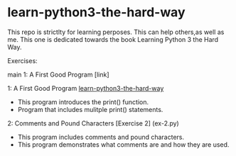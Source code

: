 # learn-python3-the-hard-way

This repo is strictlty for learning perposes. This can help others,as well as me. This one is dedicated towards the book Learning Python 3 the Hard Way.


Exercises:

 main
1: A First Good Program [link] 

[link-id]: ./ex-1.py
1: A First Good Program  [learn-python3-the-hard-way](ex-1.py)
- This program introduces the print() function.
- Program that includes mulitple print() statements.

2: Comments and Pound Characters [Exercise 2] (ex-2.py)
- This program includes comments and pound characters.
- This program demonstrates what comments are and how they are used.
